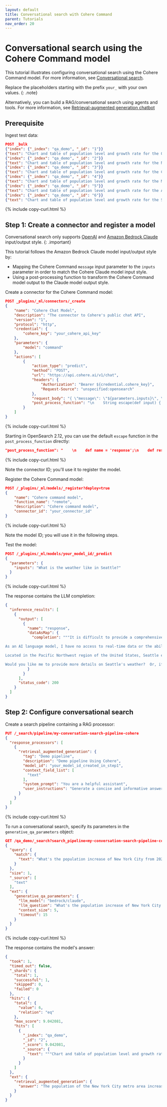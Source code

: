 ```yaml
---
layout: default
title: Conversational search with Cohere Command
parent: Tutorials
nav_order: 20
---
```


# Conversational search using the Cohere Command model

This tutorial illustrates configuring conversational search using the Cohere Command model. For more information, see [Conversational search]({{site.url}}{{site.baseurl}}/search-plugins/conversational-search/).

Replace the placeholders starting with the prefix `your_` with your own values.
{: .note}

Alternatively, you can build a RAG/conversational search using agents and tools. For more information, see [Retrieval-augmented generation chatbot]({{site.url}}{{site.baseurl}}/ml-commons-plugin/tutorials/rag-conversational-agent/)

## Prerequisite

Ingest test data:

```json
POST _bulk
{"index": {"_index": "qa_demo", "_id": "1"}}
{"text": "Chart and table of population level and growth rate for the Ogden-Layton metro area from 1950 to 2023. United Nations population projections are also included through the year 2035.\nThe current metro area population of Ogden-Layton in 2023 is 750,000, a 1.63% increase from 2022.\nThe metro area population of Ogden-Layton in 2022 was 738,000, a 1.79% increase from 2021.\nThe metro area population of Ogden-Layton in 2021 was 725,000, a 1.97% increase from 2020.\nThe metro area population of Ogden-Layton in 2020 was 711,000, a 2.16% increase from 2019."}
{"index": {"_index": "qa_demo", "_id": "2"}}
{"text": "Chart and table of population level and growth rate for the New York City metro area from 1950 to 2023. United Nations population projections are also included through the year 2035.\\nThe current metro area population of New York City in 2023 is 18,937,000, a 0.37% increase from 2022.\\nThe metro area population of New York City in 2022 was 18,867,000, a 0.23% increase from 2021.\\nThe metro area population of New York City in 2021 was 18,823,000, a 0.1% increase from 2020.\\nThe metro area population of New York City in 2020 was 18,804,000, a 0.01% decline from 2019."}
{"index": {"_index": "qa_demo", "_id": "3"}}
{"text": "Chart and table of population level and growth rate for the Chicago metro area from 1950 to 2023. United Nations population projections are also included through the year 2035.\\nThe current metro area population of Chicago in 2023 is 8,937,000, a 0.4% increase from 2022.\\nThe metro area population of Chicago in 2022 was 8,901,000, a 0.27% increase from 2021.\\nThe metro area population of Chicago in 2021 was 8,877,000, a 0.14% increase from 2020.\\nThe metro area population of Chicago in 2020 was 8,865,000, a 0.03% increase from 2019."}
{"index": {"_index": "qa_demo", "_id": "4"}}
{"text": "Chart and table of population level and growth rate for the Miami metro area from 1950 to 2023. United Nations population projections are also included through the year 2035.\\nThe current metro area population of Miami in 2023 is 6,265,000, a 0.8% increase from 2022.\\nThe metro area population of Miami in 2022 was 6,215,000, a 0.78% increase from 2021.\\nThe metro area population of Miami in 2021 was 6,167,000, a 0.74% increase from 2020.\\nThe metro area population of Miami in 2020 was 6,122,000, a 0.71% increase from 2019."}
{"index": {"_index": "qa_demo", "_id": "5"}}
{"text": "Chart and table of population level and growth rate for the Austin metro area from 1950 to 2023. United Nations population projections are also included through the year 2035.\\nThe current metro area population of Austin in 2023 is 2,228,000, a 2.39% increase from 2022.\\nThe metro area population of Austin in 2022 was 2,176,000, a 2.79% increase from 2021.\\nThe metro area population of Austin in 2021 was 2,117,000, a 3.12% increase from 2020.\\nThe metro area population of Austin in 2020 was 2,053,000, a 3.43% increase from 2019."}
{"index": {"_index": "qa_demo", "_id": "6"}}
{"text": "Chart and table of population level and growth rate for the Seattle metro area from 1950 to 2023. United Nations population projections are also included through the year 2035.\\nThe current metro area population of Seattle in 2023 is 3,519,000, a 0.86% increase from 2022.\\nThe metro area population of Seattle in 2022 was 3,489,000, a 0.81% increase from 2021.\\nThe metro area population of Seattle in 2021 was 3,461,000, a 0.82% increase from 2020.\\nThe metro area population of Seattle in 2020 was 3,433,000, a 0.79% increase from 2019."}
```
{% include copy-curl.html %}

## Step 1: Create a connector and register a model

Conversational search only supports [OpenAI](https://github.com/opensearch-project/ml-commons/blob/2.x/docs/remote_inference_blueprints/open_ai_connector_chat_blueprint.md) 
and [Amazon Bedrock Claude](https://github.com/opensearch-project/ml-commons/blob/2.x/docs/remote_inference_blueprints/bedrock_connector_anthropic_claude_blueprint.md) input/output style.
{: .important}

This tutorial follows the Amazon Bedrock Claude model input/output style by:
- Mapping the Cohere Command `message` input parameter to the `inputs` parameter in order to match the Cohere Claude model input style.
- Using a post-processing function to transform the Cohere Command model output to the Claude model output style.

Create a connector for the Cohere Command model:

```json
POST _plugins/_ml/connectors/_create
{
    "name": "Cohere Chat Model",
    "description": "The connector to Cohere's public chat API",
    "version": "1",
    "protocol": "http",
    "credential": {
        "cohere_key": "your_cohere_api_key"
    },
    "parameters": {
        "model": "command"
    },
    "actions": [
        {
            "action_type": "predict",
            "method": "POST",
            "url": "https://api.cohere.ai/v1/chat",
            "headers": {
                "Authorization": "Bearer ${credential.cohere_key}",
                "Request-Source": "unspecified:opensearch"
            },
            "request_body": "{ \"message\": \"${parameters.inputs}\", \"model\": \"${parameters.model}\" }",
            "post_process_function": "\n    String escape(def input) { \n      if (input.contains(\"\\\\\")) {\n        input = input.replace(\"\\\\\", \"\\\\\\\\\");\n      }\n      if (input.contains(\"\\\"\")) {\n        input = input.replace(\"\\\"\", \"\\\\\\\"\");\n      }\n      if (input.contains('\r')) {\n        input = input = input.replace('\r', '\\\\r');\n      }\n      if (input.contains(\"\\\\t\")) {\n        input = input.replace(\"\\\\t\", \"\\\\\\\\\\\\t\");\n      }\n      if (input.contains('\n')) {\n        input = input.replace('\n', '\\\\n');\n      }\n      if (input.contains('\b')) {\n        input = input.replace('\b', '\\\\b');\n      }\n      if (input.contains('\f')) {\n        input = input.replace('\f', '\\\\f');\n      }\n      return input;\n    }\n    def name = 'response';\n    def result = params.text;\n    def json = '{ \"name\": \"' + name + '\",' +\n          '\"dataAsMap\": { \"completion\":  \"' + escape(result) +\n          '\"}}';\n    return json;\n   \n    "
        }
    ]
}
```
{% include copy-curl.html %}

Starting in OpenSearch 2.12, you can use the default `escape` function in the `post_process_function` directly:

```json
"post_process_function": "    \n    def name = 'response';\n    def result = params.text;\n    def json = '{ \"name\": \"' + name + '\",' +\n                 '\"dataAsMap\": { \"completion\":  \"' + escape(result) +\n               '\"}}';\n    return json;"
```
{% include copy-curl.html %}

Note the connector ID; you'll use it to register the model.

Register the Cohere Command model:

```json
POST /_plugins/_ml/models/_register?deploy=true
{
    "name": "Cohere command model",
    "function_name": "remote",
    "description": "Cohere command model",
    "connector_id": "your_connector_id"
}
```
{% include copy-curl.html %}

Note the model ID; you will use it in the following steps.

Test the model:

```json
POST /_plugins/_ml/models/your_model_id/_predict
{
  "parameters": {
    "inputs": "What is the weather like in Seattle?"
  }
}
```
{% include copy-curl.html %}

The response contains the LLM completion:

```json
{
  "inference_results": [
    {
      "output": [
        {
          "name": "response",
          "dataAsMap": {
            "completion": """It is difficult to provide a comprehensive answer without a specific location or time frame in mind. 

As an AI language model, I have no access to real-time data or the ability to provide live weather reports. Instead, I can offer some general information about Seattle's weather, which is known for its mild, wet climate. 

Located in the Pacific Northwest region of the United States, Seattle experiences a maritime climate with cool, dry summers and mild, wet winters. While it is best known for its rainy days, Seattle's annual rainfall is actually less than New York City and Boston. 

Would you like me to provide more details on Seattle's weather?  Or, if you have a specific date or location in mind, I can try to retrieve real-time or historical weather information for you."""
          }
        }
      ],
      "status_code": 200
    }
  ]
}
```

## Step 2: Configure conversational search

Create a search pipeline containing a RAG processor:

```json
PUT /_search/pipeline/my-conversation-search-pipeline-cohere
{
  "response_processors": [
    {
      "retrieval_augmented_generation": {
        "tag": "Demo pipeline",
        "description": "Demo pipeline Using Cohere",
        "model_id": "your_model_id_created_in_step1",
        "context_field_list": [
          "text"
        ],
        "system_prompt": "You are a helpful assistant",
        "user_instructions": "Generate a concise and informative answer in less than 100 words for the given question"
      }
    }
  ]
}
```
{% include copy-curl.html %}

To run a conversational search, specify its parameters in the `generative_qa_parameters` object:

```json
GET /qa_demo/_search?search_pipeline=my-conversation-search-pipeline-cohere
{
  "query": {
    "match": {
      "text": "What's the population increase of New York City from 2021 to 2023?"
    }
  },
  "size": 1,
  "_source": [
    "text"
  ],
  "ext": {
    "generative_qa_parameters": {
      "llm_model": "bedrock/claude",
      "llm_question": "What's the population increase of New York City from 2021 to 2023?",
      "context_size": 5,
      "timeout": 15
    }
  }
}
```
{% include copy-curl.html %}

The response contains the model's answer:

```json
{
  "took": 1,
  "timed_out": false,
  "_shards": {
    "total": 1,
    "successful": 1,
    "skipped": 0,
    "failed": 0
  },
  "hits": {
    "total": {
      "value": 6,
      "relation": "eq"
    },
    "max_score": 9.042081,
    "hits": [
      {
        "_index": "qa_demo",
        "_id": "2",
        "_score": 9.042081,
        "_source": {
          "text": """Chart and table of population level and growth rate for the New York City metro area from 1950 to 2023. United Nations population projections are also included through the year 2035.\nThe current metro area population of New York City in 2023 is 18,937,000, a 0.37% increase from 2022.\nThe metro area population of New York City in 2022 was 18,867,000, a 0.23% increase from 2021.\nThe metro area population of New York City in 2021 was 18,823,000, a 0.1% increase from 2020.\nThe metro area population of New York City in 2020 was 18,804,000, a 0.01% decline from 2019."""
        }
      }
    ]
  },
  "ext": {
    "retrieval_augmented_generation": {
      "answer": "The population of the New York City metro area increased by about 210,000 from 2021 to 2023. The 2021 population was 18,823,000, and in 2023 it was 18,937,000. The average growth rate is 0.23% yearly."
    }
  }
}
```